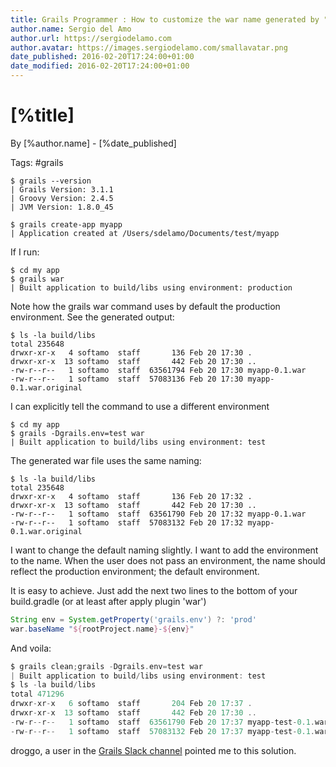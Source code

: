 ```yaml
---
title: Grails Programmer : How to customize the war name generated by "grails war" command?
author.name: Sergio del Amo
author.url: https://sergiodelamo.com
author.avatar: https://images.sergiodelamo.com/smallavatar.png 
date_published: 2016-02-20T17:24:00+01:00
date_modified: 2016-02-20T17:24:00+01:00
---
```


# [%title]

By [%author.name] - [%date_published]

Tags: #grails

```
$ grails --version
| Grails Version: 3.1.1
| Groovy Version: 2.4.5
| JVM Version: 1.8.0_45
```

```
$ grails create-app myapp
| Application created at /Users/sdelamo/Documents/test/myapp
```

If I run:

```
$ cd my app
$ grails war
| Built application to build/libs using environment: production
```

Note how the grails war command uses by default the production environment. See the generated output:

```
$ ls -la build/libs
total 235648
drwxr-xr-x   4 softamo  staff       136 Feb 20 17:30 .
drwxr-xr-x  13 softamo  staff       442 Feb 20 17:30 ..
-rw-r--r--   1 softamo  staff  63561794 Feb 20 17:30 myapp-0.1.war
-rw-r--r--   1 softamo  staff  57083136 Feb 20 17:30 myapp-0.1.war.original
```

I can explicitly tell the command to use a different environment

```
$ cd my app
$ grails -Dgrails.env=test war
| Built application to build/libs using environment: test
```

The generated war file uses the same naming:

```
$ ls -la build/libs
total 235648
drwxr-xr-x   4 softamo  staff       136 Feb 20 17:32 .
drwxr-xr-x  13 softamo  staff       442 Feb 20 17:30 ..
-rw-r--r--   1 softamo  staff  63561790 Feb 20 17:32 myapp-0.1.war
-rw-r--r--   1 softamo  staff  57083132 Feb 20 17:32 myapp-0.1.war.original
```

I want to change the default naming slightly. I want to add the environment to the name. When the user does not pass an environment, the name should reflect the production environment; the default environment.

It is easy to achieve. Just add the next two lines to the bottom of your build.gradle (or at least after apply plugin 'war')

```groovy
String env = System.getProperty('grails.env') ?: 'prod'
war.baseName "${rootProject.name}-${env}"
```

And voila:

```groovy
$ grails clean;grails -Dgrails.env=test war
| Built application to build/libs using environment: test
$ ls -la build/libs
total 471296
drwxr-xr-x   6 softamo  staff       204 Feb 20 17:37 .
drwxr-xr-x  13 softamo  staff       442 Feb 20 17:30 ..
-rw-r--r--   1 softamo  staff  63561790 Feb 20 17:37 myapp-test-0.1.war
-rw-r--r--   1 softamo  staff  57083132 Feb 20 17:37 myapp-test-0.1.war.original
```

droggo, a user in the [Grails Slack channel](http://slack-signup.grails.org/) pointed me to this solution.


